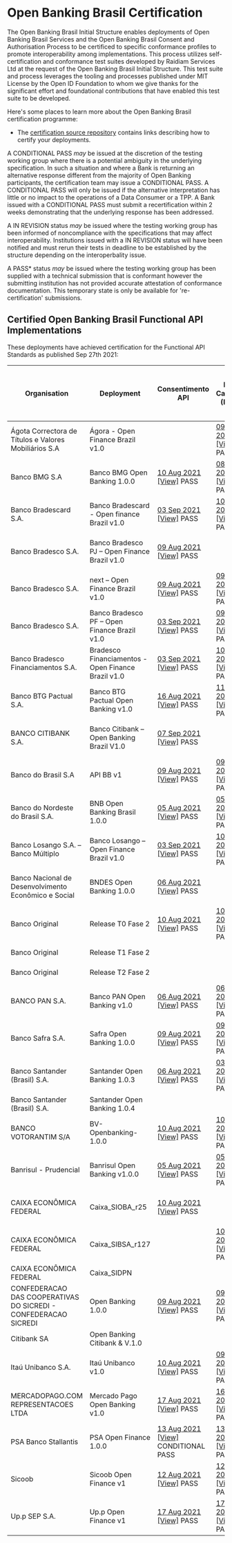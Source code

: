 # Open Banking Brasil Certification

The Open Banking Brasil Initial Structure enables deployments of Open Banking Brasil Services and the Open Banking Brasil Consent and Authorisation Process to be certificed to specific conformance profiles to promote interoperability among implementations. This process utilizes self-certification and conformance test suites developed by Raidiam Services Ltd at the request of the Open Banking Brasil Initial Structure. This test suite and process leverages the tooling and processes published under MIT License by the Open ID Foundation to whom we give thanks for the significant effort and foundational contributions that have enabled this test suite to be developed.

Here's some places to learn more about the Open Banking Brasil certification programme:

* The [certification source repository](https://gitlab.com/obb1/certification) contains links describing how to certify your deployments.

A CONDITIONAL PASS *may* be issued at the discretion of the testing working group where there is a potential ambiguity in the underlying specification. In such a situation and where a Bank is returning an alternative response different from the majority of Open Banking participants, the certification team may issue a CONDITIONAL PASS. A CONDITIONAL PASS will only be issued if the alternative interpretation has little or no impact to the operations of a Data Consumer or a TPP. A Bank issued with a CONDITIONAL PASS must submit a recertification within 2 weeks demonstrating that the underlying response has been addressed.

A IN REVISION status *may* be issued where the testing working group has been informed of noncompliance with the specifications that may affect interoperability. Institutions issued with a IN REVISION status will have been notified and must rerun their tests in deadline to be established by the structure depending on the interoperbality issue.

A PASS\* status *may* be issued where the testing working group has been supplied with a technical submission that is conformant however the submitting institution has not provided accurate attestation of conformance documentation. This temporary state is only be available for 're-certification' submissions.

## Certified Open Banking Brasil Functional API Implementations

These deployments have achieved certification for the Functional API Standards as published Sep 27th 2021:

|                                Organisation                                |                         Deployment                          |                                                                                                                                                                        Consentimento API                                                                                                                                                                         |                                                                                                                                                                            Dados Cadastrais (PF) API                                                                                                                                                                            |                                                                                                                                                                            Dados Cadastrais (PJ) API                                                                                                                                                                             |                                                                                                                                                                         Resources API                                                                                                                                                                         |                                                                                                                                                                       Contas API                                                                                                                                                                       |                                                                                                                                                                      Cartão de Crédito API                                                                                                                                                                       |                                                                                                                                                                 Operações de Crédito - Empréstimos API                                                                                                                                                                  |                                                                                                                                                                      Operações de Crédito - Financiamentos API                                                                                                                                                                       |                                                                                                                                                                               Operações de Crédito - Adiantamento a Depositantes API                                                                                                                                                                               |                                                                                                                                                                                         Operações de Crédito - Direitos Creditórios Descontados API                                                                                                                                                                                         |
|-----------------------------------------------------------------|----------------------------------------------------|--------------------------------------------------------------------------------------------------------------------------------------------------------------------------------------------------------------------------------------------------------------------------------------------------------------------------------------------------|---------------------------------------------------------------------------------------------------------------------------------------------------------------------------------------------------------------------------------------------------------------------------------------------------------------------------------------------------------|----------------------------------------------------------------------------------------------------------------------------------------------------------------------------------------------------------------------------------------------------------------------------------------------------------------------------------------------------------|---------------------------------------------------------------------------------------------------------------------------------------------------------------------------------------------------------------------------------------------------------------------------------------------------------------------------------------------------|-----------------------------------------------------------------------------------------------------------------------------------------------------------------------------------------------------------------------------------------------------------------------------------------------------------------------------------------------|----------------------------------------------------------------------------------------------------------------------------------------------------------------------------------------------------------------------------------------------------------------------------------------------------------------------------------------------|------------------------------------------------------------------------------------------------------------------------------------------------------------------------------------------------------------------------------------------------------------------------------------------------------------------------------------|----------------------------------------------------------------------------------------------------------------------------------------------------------------------------------------------------------------------------------------------------------------------------------------------------------------------------------------------|----------------------------------------------------------------------------------------------------------------------------------------------------------------------------------------------------------------------------------------------------------------------------------------------------------------------------------------------------------------|------------------------------------------------------------------------------------------------------------------------------------------------------------------------------------------------------------------------------------------------------------------------------------------------------------------------------------------------------------------------------------|
| Ágota Correctora de Títulos e Valores Mobiliários S.A           | Ágora - Open Finance Brazil v1.0                   |                                                                                                                                                                                                                                                                                                                                                  | [09 Aug 2021](https://openbanking-brasil.github.io/conformances/submissions/functional/personal/1.03/Agora_CTVM-Agora-API-PERSONAL-CUSTOMER-10-Aug-2021.zip) [[View]](  https://web.conformance.directory.openbankingbrasil.org.br/plan-detail.html?public=true&plan=lrZcwyqwO4usp)   PASS                                                              | [09 Aug 2021](https://openbanking-brasil.github.io/conformance/submissions/functional/business/1.0.3/Agora_CTVM-Agora-API-BUSINESS-CUSTOMER-10-Aug-2021.zip) [[View]](https://web.conformance.directory.openbankingbrasil.org.br/plan-detail.html?public=true&plan=JpAIDnWZQMvSF) PASS                                                                   |                                                                                                                                                                                                                                                                                                                                                   |                                                                                                                                                                                                                                                                                                                                               |                                                                                                                                                                                                                                                                                                                                              |                                                                                                                                                                                                                                                                                                                                    |                                                                                                                                                                                                                                                                                                                                              |                                                                                                                                                                                                                                                                                                                                                                |                                                                                                                                                                                                                                                                                                                                                                                    |
| Banco BMG S.A                                                   | Banco BMG Open Banking 1.0.0                       | [10 Aug 2021](https://openbanking-brasil.github.io/conformance/submissions/functional/consents/1.0.3/Banco_BMG_S.zip) [[View]](https://web.conformance.directory.openbankingbrasil.org.br/plan-detail.html?public=true&plan=NXbyr6m5BR7PP) PASS                                                                                                  | [08 Aug 2021](https://openbanking-brasil.github.io/conformance/submissions/functional/personal/1.0.3/Banco_BMG_S.A-Banco_BMG_Open_Banking-API-PERSONALREGISTRATION-02-Aug-2021.zip) [[View]](https://web.conformance.directory.openbankingbrasil.org.br/plan-detail.html?public=true&plan=O83Zzs8UfivxX) PASS                                           | [08 Aug 2021](https://openbanking-brasil.github.io/conformance/submissions/functional/business/1.0.3/Banco_BMG_S.A-Banco_BMG_Open_Banking-API-BUSINESSREGISTRATION-02-Aug-2021.zip) [[View]](https://web.conformance.directory.openbankingbrasil.org.br/plan-detail.html?public=true&plan=x78pHxaugxU9a) PASS                                            | [05 Aug 2021](https://openbanking-brasil.github.io/conformance/submissions/functional/resources/1.0.2/Banco_BMG_S.A-Banco_BMG_Open_Banking-API-RESOURCES-02-Aug-2021.zip) [[View]]( https://web.conformance.directory.openbankingbrasil.org.br/plan-detail.html?public=true&plan=tPRnt3L4Mo417) PASS                                              | [06 Sep 2021](https://openbanking-brasil.github.io/conformance/submissions/functional/accounts/1.0.3/Banco_BMG_S.A-Banco_BMG_Open_Banking-API-ACCOUNTS-06-Sep-2021.zip) [[View]](https://web.conformance.directory.openbankingbrasil.org.br/plan-detail.html?public=true&plan=EX4cmidwfEUxP) PASS                                             | [23 Sep 2021](https://openbanking-brasil.github.io/conformance/submissions/functional/credit-card/1.0.4/Banco_BMG_S.A-Banco_BMG_Open_Banking-API-CREDITCARD-23-Sep-2021.zip) [[View]](https://web.conformance.directory.openbankingbrasil.org.br/plan-detail.html?public=true&plan=6uiqpgrJdMxrg) PASS                                       | [17 Sep 2021](https://openbanking-brasil.github.io/conformance/submissions/functional/loans/1.0.4/Banco_BMG_S-17-SEP-2021.zip) [[View]](https://web.conformance.directory.openbankingbrasil.org.br/plan-detail.html?public=true&plan=ktHpLmgC87J3Y) PASS                                                                           | [20 Sep 2021](https://openbanking-brasil.github.io/conformance/submissions/functional/financings/1.0.4/Banco_BMG_S-Financings.zip) [[View]](https://web.conformance.directory.openbankingbrasil.org.br/plan-detail.html?public=true&plan=QGBZ3onNrW62D) PASS                                                                                 | [23 Sep 2021](https://openbanking-brasil.github.io/conformance/submissions/functional/unarranged-overdraft/1.0.4/Banco_BMG_S.A-Banco_BMG_Open_Banking-API-UNARRANGED-OVERDRAFT-23-Sep-2021.zip) [[View]](https://web.conformance.directory.openbankingbrasil.org.br/plan-detail.html?public=true&plan=tI8HLKbBBx07I) PASS                                      | [23 Sep 2021](https://openbanking-brasil.github.io/conformance/submissions/functional/invoice-financings/1.0.4/Banco_BMG_S.A-Banco_BMG_Open_Banking-API-INVOICE-FINANCINGS-23-Sep-2021.zip) [[View]](https://web.conformance.directory.openbankingbrasil.org.br/plan-detail.html?public=true&plan=WMOAvoXYXV9B5) PASS                                                              |
| Banco Bradescard S.A.                                           | Banco Bradescard - Open finance Brazil v1.0        | [03 Sep 2021](https://openbanking-brasil.github.io/conformance/submissions/functional/consents/1.0.3/CONSENTS.zip) [[View]](https://web.conformance.directory.openbankingbrasil.org.br/plan-detail.html?public=true&plan=Rpjhj9u8BqZRQ) PASS                                                                                                     | [10 Aug 2021](https://openbanking-brasil.github.io/conformance/submissions/functional/personal/1.0.3/PERSONAL_CUSTOMER.zip) [[View]](https://web.conformance.directory.openbankingbrasil.org.br/plan-detail.html?public=true&plan=UrWgPIRZcHMKS) PASS                                                                                                   |                                                                                                                                                                                                                                                                                                                                                          | [13 Aug 2021](https://openbanking-brasil.github.io/conformance/submissions/functional/resources/1.0.2/RESOURCES-BANCO-BRADESCARD.zip) [[View]](https://web.conformance.directory.openbankingbrasil.org.br/log-detail.html?log=ZzstYIV2LRpBoAe&public=true) PASS                                                                                   |                                                                                                                                                                                                                                                                                                                                               | [26 Sep 2021](https://openbanking-brasil.github.io/conformance/submissions/functional/credit-card/1.0.4/Banco_Bradescard-Bradescard-API-CREDIT-CARDS-26-Set-2021.zip) [[View]](https://web.conformance.directory.openbankingbrasil.org.br/plan-detail.html?public=true&plan=CBvoz8wihbUGB) CONDITIONAL PASS                                  |                                                                                                                                                                                                                                                                                                                                    |                                                                                                                                                                                                                                                                                                                                              |                                                                                                                                                                                                                                                                                                                                                                |                                                                                                                                                                                                                                                                                                                                                                                    |
| Banco Bradesco S.A.                                             | Banco Bradesco PJ – Open Finance Brazil v1.0       | [09 Aug 2021](https://openbanking-brasil.github.io/conformance/submissions/functional/consents/1.0.3/Bradesco-BradescoPJ-API-CONSENTS-8-Aug-2021.zip) [[View]]( https://web.conformance.directory.openbankingbrasil.org.br/plan-detail.html?public=true&plan=kkHNvygsKPjqS) PASS                                                                 |                                                                                                                                                                                                                                                                                                                                                         | [09 Aug 2021](https://openbanking-brasil.github.io/conformance/submissions/functional/business/1.0.3/Bradesco-BradescoPJ-API-BUSINESS-CUSTOMER-8-Aug-2021.zip) [[View]]( https://web.conformance.directory.openbankingbrasil.org.br/plan-detail.html?public=true&plan=0sj65myWy68Pp) PASS                                                                | [09 Aug 2021](https://openbanking-brasil.github.io/conformance/submissions/functional/resources/1.0.2/Bradesco-BradescoPJ-API-RESOURCES-8-Aug-2021.zip) [[View]]( https://web.conformance.directory.openbankingbrasil.org.br/plan-detail.html?public=true&plan=CGpo3wiWzlAbO) PASS                                                                | [03 Sep 2021](https://openbanking-brasil.github.io/conformance/submissions/functional/accounts/1.0.3/Bradesco-BradescoPJ-API-ACCOUNTS-3-Set-2021.zip) [[View]](https://web.conformance.directory.openbankingbrasil.org.br/plan-detail.html?public=true&plan=fKzf0Gzi1iAUr) PASS                                                               | [25 Sep 2021](https://openbanking-brasil.github.io/conformance/submissions/functional/credit-card/1.0.4/Bradesco-BradescoPJ-API-CREDIT-CARDS-25-Set-2021.zip) [[View]](https://web.conformance.directory.openbankingbrasil.org.br/plan-detail.html?public=true&plan=MVqz9bqAR82E1) CONDITIONAL PASS                                          | [23 Sep 2021](https://openbanking-brasil.github.io/conformance/submissions/functional/loans/1.0.4/Bradesco-BradescoPJ-API-LOANS-20-Set-2021.zip) [[View]](https://web.conformance.directory.openbankingbrasil.org.br/plan-detail.html?public=true&plan=6HKih730Nb77M)   PASS                                                       | [23 Sep 2021](https://openbanking-brasil.github.io/conformance/submissions/functional/financings/1.0.4/Bradesco-BradescoPJ-API-FINANCINGS-20-Set-2021.zip) [[View]](https://web.conformance.directory.openbankingbrasil.org.br/plan-detail.html?public=true&plan=v8vtvYeXl2jCT)   PASS                                                       | [24 Sep 2021](https://openbanking-brasil.github.io/conformance/submissions/functional/unarranged-overdraft/1.0.4/Bradesco-BradescoPJ-API-UNARRANGED-OVERDRAFT-24-Set-2021.zip) [[View]](https://web.conformance.directory.openbankingbrasil.org.br/plan-detail.html?public=true&plan=UYyJaKJbv6XpE) PASS                                                       | [22 Sep 2021](https://openbanking-brasil.github.io/conformance/submisisons/functional/invoice-financings/1.0.4/Bradesco-BradescoPJ-API-DISCOUNTED-CREDIT-RIGHTS-24-Set-2021.zip) [[View]](  https://web.conformance.directory.openbankingbrasil.org.br/plan-detail.html?public=true&plan=xcfORs6DXi9EP) PASS                                                                       |
| Banco Bradesco S.A.                                             | next – Open Finance Brazil v1.0                    | [09 Aug 2021](https://openbanking-brasil.github.io/conformance/submissions/functional/consents/1.0.3/Bradesco-Next-API-CONSENTS-8-Aug-2021.zip) [[View]]( https://web.conformance.directory.openbankingbrasil.org.br/plan-detail.html?public=true&plan=HPYvP26yLxaBp) PASS                                                                       | [09 Aug 2021](https://openbanking-brasil.github.io/conformance/submissions/functional/personal/1.0.3/Bradesco-Next-API-PERSONAL-CUSTOMER-8-Aug-2021.zip) [[View]]( https://web.conformance.directory.openbankingbrasil.org.br/plan-detail.html?public=true&plan=Sf3Z4vlNQGmYP) PASS                                                                     |                                                                                                                                                                                                                                                                                                                                                          | [09 Aug 2021](https://openbanking-brasil.github.io/conformance/submissions/functional/resources/1.0.2/Bradesco-Next-API-RESOURCES-8-Aug-202.zip) [[View]]( https://web.conformance.directory.openbankingbrasil.org.br/plan-detail.html?public=true&plan=h2aYvxocg3RQY) PASS                                                                       | [03 Sep 2021](https://openbanking-brasil.github.io/conformance/submissions/functional/accounts/1.0.3/Bradesco-Next-API-ACCOUNTS-3-Set-2021.zip) [[View]](https://web.conformance.directory.openbankingbrasil.org.br/plan-detail.html?public=true&plan=y2mQtSGbSjQZl) PASS                                                                     | [24 Sep 2021](https://openbanking-brasil.github.io/conformance/submissions/functional/credit-card/1.0.4/Bradesco-Next-API-CREDIT-CARDS-25-Set-2021.zip) [[View]](https://web.conformance.directory.openbankingbrasil.org.br/plan-detail.html?public=true&plan=8jP8J1NcFFMLW) CONDITIONAL PASS                                                | [17 Sep 2021](https://openbanking-brasil.github.io/conformance/submissions/functional/loans/1.0.4/Bradesco-Next-API-LOANS-20-Set-2021-2.zip) [[View]](https://web.conformance.directory.openbankingbrasil.org.br/plan-detail.html?public=true&plan=qy8bGqhd6XJHZ) PASS                                                             |                                                                                                                                                                                                                                                                                                                                              |                                                                                                                                                                                                                                                                                                                                                                |                                                                                                                                                                                                                                                                                                                                                                                    |
| Banco Bradesco S.A.                                             | Banco Bradesco PF – Open Finance Brazil v1.0       | [03 Sep 2021](https://openbanking-brasil.github.io/conformance/submissions/functional/consents/1.0.3/Bradesco-BradescoPF-API-CONSENTS-8-Set-2021.zip) [[View]](https://web.conformance.directory.openbankingbrasil.org.br/plan-detail.html?public=true&plan=Eab12Wx22fo06)   PASS                                                                | [09 Aug 2021](https://openbanking-brasil.github.io/conformance/submissions/functional/personal/1.0.3/Bradesco-BradescoPF-API-PERSONAL_CUSTOMERS_DATA-2-Ago-2021.zip) [[View]]( https://web.conformance.directory.openbankingbrasil.org.br/plan-detail.html?public=true&plan=ifPLmqfOVXCQM) PASS                                                         |                                                                                                                                                                                                                                                                                                                                                          | [09 Aug 2021](https://openbanking-brasil.github.io/conformance/submissions/functional/resources/1.0.2/Bradesco-BradescoPF-API-RESOURCES-6-Ago-2021.zip) [[View]]( https://web.conformance.directory.openbankingbrasil.org.br/plan-detail.html?public=true&plan=KmCk30R7jQNYv) PASS                                                                | [03 Sep 2021](https://openbanking-brasil.github.io/conformance/submissions/functional/accounts/1.0.3/Bradesco-BradescoPF-API-ACCOUNTS-3-Set-2021.zip) [[View]](https://web.conformance.directory.openbankingbrasil.org.br/plan-detail.html?public=true&plan=bEgUTiMiB84zK) PASS                                                               | [25 Sep 2021](https://openbanking-brasil.github.io/conformance/submissions/functional/credit-card/1.0.4/Bradesco-BradescoPF-API-CREDIT-CARDS-25-Set-2021.zip) [[View]](https://web.conformance.directory.openbankingbrasil.org.br/plan-detail.html?public=true&plan=Kk3a4An01BYEd) CONDITIONAL PASS                                          | [23 Sep 2021](https://openbanking-brasil.github.io/conformance/submissions/functional/loans/1.0.4/Bradesco-BradescoPF-API-LOANS-20-Set-2021.zip) [[View]](https://web.conformance.directory.openbankingbrasil.org.br/plan-detail.html?public=true&plan=HqcEdyt3aFyr6)   PASS                                                       | [17 Sep 2021](https://openbanking-brasil.github.io/conformance/submissions/functional/financings/1.0.4/Bradesco-BradescoPF-API-FINANCINGS-20-Set-2021-3.zip) [[View]](https://web.conformance.directory.openbankingbrasil.org.br/plan-detail.html?public=true&plan=XFcJhdAAd6bDL) PASS                                                       | [24 Sep 2021](https://openbanking-brasil.github.io/conformance/submissions/functional/unarranged-overdraft/1.0.4/Bradesco-BradescoPF-API-UNANRRANGED-OVERDRAFT-24-Set-2021.zip) [[View]](https://web.conformance.directory.openbankingbrasil.org.br/plan-detail.html?public=true&plan=72HvvTggpLXdt) PASS                                                      |                                                                                                                                                                                                                                                                                                                                                                                    |
| Banco Bradesco Financiamentos S.A.                              | Bradesco Financiamentos - Open Finance Brazil v1.0 | [03 Sep 2021](https://openbanking-brasil.github.io/conformance/submissions/consents/1.0.3/Bradesco_Financiamentos-BBF-API-CONSENTS-8-Set-2021.zip) [[View]](https://web.conformance.directory.openbankingbrasil.org.br/plan-detail.html?public=true&plan=OgIUancrEqlIG)   PASS                                                                   | [10 Aug 2021](https://openbanking-brasil.github.io/conformance/submissions/functional/personal/1.0.3/Bradesco_Financiamentos-BBF-API-PERSONAL-CUSTOMER-10-Aug-2021.zip) [[View]]( https://web.conformance.directory.openbankingbrasil.org.br/plan-detail.html?public=true&plan=bWYAENP42atKK)   PASS                                                    | [09 Aug 2021](https://openbanking-brasil.github.io/conformance/submissions/functional/business/1.0.3/BUSINESS-CUSTOMER.zip) [[View]](https://web.conformance.directory.openbankingbrasil.org.br/plan-detail.html?public=true&plan=2sJH5369BScaI) PASS                                                                                                    | [13 Aug 2021](https://openbanking-brasil.github.io/conformance/submissions/functional/resources/1.0.2/Bradesco_Financiamentos-BBF-API-RESOURCES-13-Aug-2021.zip) [[View]]( https://web.conformance.directory.openbankingbrasil.org.br/plan-detail.html?public=true&plan=miYJpMusNyPGW)   PASS                                                     |                                                                                                                                                                                                                                                                                                                                               |                                                                                                                                                                                                                                                                                                                                              |                                                                                                                                                                                                                                                                                                                                    | [17 Sep 2021](https://openbanking-brasil.github.io/conformance/submissions/functional/financings/1.0.4/Bradesco_Financiamentos-BBF-API-FINANCINGS-20-Set-2021-2.zip) [[View]](https://web.conformance.directory.openbankingbrasil.org.br/plan-detail.html?public=true&plan=FcV5OrZvAgr6V) PASS                                               |                                                                                                                                                                                                                                                                                                                                                                |                                                                                                                                                                                                                                                                                                                                                                                    |
| Banco BTG Pactual S.A.                                          | Banco BTG Pactual Open Banking v1.0                | [16 Aug 2021](https://opennanking-brasil.github.io/conformance/submissions/functional/consents/1.0.3/BANCO-BTG-PACTUAL-SA-BANCO-BTG-PACTUAL-OPEN-BANKING-CONSENTIMENTO-API-10-Aug-2021.zip) [[View]](https://web.conformance.directory.openbankingbrasil.org.br/plan-detail.html?public=true&plan=vFrYcBDb4P0Dy) PASS                            | [11 Aug 2021](https://openbanking-brasil.github.io/conformance/submissions/functional/personal/1.0.3/BANCO-BTG-PACTUAL-SA-BANCO-BTG-PACTUAL-OPEN-BANKING-DADOS-CADASTRAIS-PF-API-10-Aug-2021.zip) [[View]](https://web.conformance.directory.openbankingbrasil.org.br/log-detail.html?log=zwbfoerBG9pxeXS&public=true) PASS                             | [16 Aug 2021](https://openbanking-brasil.github.io/conformance/submissions/functional/business/1.0.3/BANCO_BTG_PACTUAL_SA_BANCO_BTG_PACTUAL_OPEN_BANKING_DADOS_CADASTRAIS_PJ_API_10_Aug_2021.zip) [[View]](https://web.conformance.directory.openbankingbrasil.org.br/plan-detail.html?public=true&plan=4TZ68fxCPdBI1) PASS                              | [10 Aug 2021](https://openbanking-brasil.github.io/conformance/submissions/functional/resources/1.0.2/BANCO-BTG-PACTUAL-SA-BANCO-BTG-PACTUAL-OPEN-BANKING-RESOURCES-API-10-Aug-2021.zip) [[View]](https://web.conformance.directory.openbankingbrasil.org.br/plan-detail.html?public=true&plan=tccKLNDFLxwIr) PASS                                | [20 Sep 2021](https://openbanking-brasil.github.io/conformance/submissions/functional/accounts/1.0.3/BANCO-BTG-PACTUAL-SA-BANCO-BTG-PACTUAL-OPEN-BANKING-ACCOUNTS-API-20-Sep-2021-3.zip) [[View]](https://web.conformance.directory.openbankingbrasil.org.br/plan-detail.html?public=true&plan=WufLN7wS96g9c)  PASS                           | [24 Sep 2021](https://openbanking-brasil.github.io/conformance/submissions/functional/credit-card/1.0.4/Banco-BTG-PACTUAL-creditcard-accounts-24-Sep-2021.zip) [[View]](https://web.conformance.directory.openbankingbrasil.org.br/plan-detail.html?public=true&plan=JW4crHSksrmC6)   PASS                                                   | [24 Sep 2021](https://openbanking-brasil.github.io/conformance/submissions/functional/loans/1.0.4/Banco-BTG-PACTUAL-loans-24-Sep-2021.zip) [[View]](https://web.conformance.directory.openbankingbrasil.org.br/plan-detail.html?public=true&plan=2hvllBQEUHl9X)   PASS                                                             | [24 Sep 2021](https://openbanking-brasil.github.io/conformance/submissions/functional/financings/1.0.4/Banco-BTG-PACTUAL-financings-24-Sep-2021.zip) [[View]](https://web.conformance.directory.openbankingbrasil.org.br/plan-detail.html?public=true&plan=PXaPrOrEOYcoX)   PASS                                                             | [24 Sep 2021](https://openbanking-brasil.github.io/conformance/submissions/functional/unarranged-overdraft/1.0.4/Banco-BTG-PACTUAL-unarranged-overdraft-24-Sep-2021.zip) [[View]](https://web.conformance.directory.openbankingbrasil.org.br/plan-detail.html?public=true&plan=VioryBuciZxFZ)   PASS                                                           | [24 Sep 2021](https://openbanking-brasil.github.io/conformance/submissions/functional/invoice-financings/1.0.4/Banco-BTG-PACTUAL-DiscountedCreditRights-24-Sep-2021.zip) [[View]](https://web.conformance.directory.openbankingbrasil.org.br/plan-detail.html?public=true&plan=LspXDeWs5R6EB)   PASS                                                                               |
| BANCO CITIBANK S.A.                                             | Banco Citibank – Open Banking Brazil V1.0          | [07 Sep 2021](https://openbanking-brasil.github.io/conformance/submissions/functional/1.0.3/Citibank-API-Consents-Test-Plan-03-09-21.zip) [[View]](https://web.conformance.directory.openbankingbrasil.org.br/plan-detail.html?public=true&plan=P2t3V8Q3UbH1s)   PASS                                                                            |                                                                                                                                                                                                                                                                                                                                                         | [03 Sep 2021](https://openbanking-brasil.github.io/conformance/submissions/functional/business/1.0.3/Citibank-API-Business-Customers-Test-Plan-03-09-21.zip) [[View]]( https://web.conformance.directory.openbankingbrasil.org.br/plan-detail.html?public=true&plan=LNs7C7drS89CD)   PASS                                                                | [03 Sep 2021](https://openbanking-brasil.github.io/conformance/submissions/functional/resources/1.0.2/Citibank-API-Resources-Test-Plan-03-09-21.zip) [[View]](https://https://web.conformance.directory.openbankingbrasil.org.br/plan-detail.html?public=true&plan=vIfVI3Hkk1Sbb)   PASS                                                          | [23 Sep 2021](https://openbanking-brasil.github.io/conformance/submissions/functional/accounts/1.0.3/Citibank_Account_api_test-private_key_jwt-by_value-plain_response-9kbHDkW7v7CCB-23-Sep-2021.zip) [[View]](https://web.conformance.directory.openbankingbrasil.org.br/plan-detail.html?public=true&plan=9kbHDkW7v7CCB)   CONDITIONAL PASS | [23 Sep 2021](https://openbanking-brasil.github.io/conformance/submissions/functional/credit-card/1.0.4/Citibank_Credit_card_api_test-private_key_jwt-by_value-plain_response-YgVWj29DlHK6T-23-Sep-2021.zip) [[View]](https://web.conformance.directory.openbankingbrasil.org.br/plan-detail.html?public=true&plan=qrWVn81zTWAEp)   PASS     | [23 Sep 2021](https://openbanking-brasil.github.io/conformance/submissions/functional/loans/1.0.4/Citibank_Loans_api_test-private_key_jwt-by_value-plain_response-p7pfNSgGoeMAx-23-Sep-2021.zip) [[View]](https://web.conformance.directory.openbankingbrasil.org.br/plan-detail.html?public=true&plan=p7pfNSgGoeMAx)   PASS       | [27 Sep 2021](https://openbanking-brasil.github.io/conformance/submissions/functional/financings/1.0.4/CitiBank-Financings_api_test-private_key_jwt-by_value-plain_response-C0o8SouE6qXm6-27-Sep-2021.zip) [[View]](https://web.conformance.directory.openbankingbrasil.org.br/plan-detail.html?public=true&plan=C0o8SouE6qXm6)   PASS       | [24 Sep 2021](https://openbanking-brasil.github.io/conformance/submissions/functional/unarranged-overdraft/1.0.4/Unarranged_overdraft_api_test-private_key_jwt-by_value-plain_response-CkJd6BguAIxJW-24-Sep-2021_2.zip) [[View]](https://web.conformance.directory.openbankingbrasil.org.br/plan-detail.html?public=true&plan=CkJd6BguAIxJW)   PASS            | [24 Sep 2021](https://openbanking-brasil.github.io/conformance/submisions/functional/invoice-financings/1.0.4/Credit_operations_discounted_credit_rights_api_test-private_key_jwt-by_value-plain_response-wFGe3lAoyjRlC-24-Sep-2021_2.zip) [[View]]( https://web.conformance.directory.openbankingbrasil.org.br/plan-detail.html?public=true&plan=wFGe3lAoyjRlC)   PASS            |
| Banco do Brasil S.A                                             | API BB v1                                          | [09 Aug 2021](https://openbanking-brasil.github.io/conformance/submissions/functional/consents/1.0.3/Consents_api_test-mtls-by_value-openbanking_brazil-plain_response-NoLmpfqv50xnd-06-Aug-2021.zip) [[View]]( https://web.conformance.directory.openbankingbrasil.org.br/plan-detail.html?public=true&plan=NoLmpfqv50xnd)   PASS               | [09 Aug 2021](https://openbanking-brasil.github.io/conformance/submissions/functional/personal/1.0.3/Personal_Customer_Data_api_test-mtls-by_value-openbanking_brazil-plain_response-TS4v0Hs141sic-06-Aug-2021.zip) [[View]]( https://web.conformance.directory.openbankingbrasil.org.br/plan-detail.html?public=true&plan=TS4v0Hs141sic)   PASS        | [09 Aug 2021](https://openbanking-brasil.github.io/conformance/submissions/functional/business/1.0.3/Business_Customer_Data_api_test-mtls-by_value-openbanking_brazil-plain_response-Enxo65bCm1Y61-06-Aug-2021.zip) [[View]]( https://web.conformance.directory.openbankingbrasil.org.br/plan-detail.html?public=true&plan=Enxo65bCm1Y61)   PASS         | [09 Aug 2021](https://openbanking-brasil.github.io/conformance/submissions/functional/resources/1.0.2/Resources_api_test-mtls-by_value-openbanking_brazil-plain_response-EDnADtuNT9m2M-06-Aug-2021.zip) [[View]]( https://web.conformance.directory.openbankingbrasil.org.br/plan-detail.html?public=true&plan=EDnADtuNT9m2M)   PASS              | [06 Sep 2021](https://openbanking-brasil.github.io/conformance/submissions/functional/accounts/1.0.3/Account_api_test-mtls-by_value-plain_response-XWlWaIGCr2QtJ-06-Sep-2021.zip) [[View]](https://web.conformance.directory.openbankingbrasil.org.br/plan-detail.html?public=true&plan=XWlWaIGCr2QtJ) PASS                                   | [27 Sep 2021](https://openbanking-brasil.github.io/conformance/submissions/functional/credit-card/1.0.4/Credit_card_api_test-mtls-by_value-plain_response-QOunT7POjRGsV-27-Sep-2021.zip) [[View]](https://web.conformance.directory.openbankingbrasil.org.br/plan-detail.html?public=true&plan=QOunT7POjRGsV) PASS                           | [27 Sep 2021](https://openbanking-brasil.github.io/conformance/submissions/functional/loans/1.0.4/Loans_api_test-mtls-by_value-plain_response-YEpY64fFTG8PH-27-Sep-2021.zip) [[View]](https://web.conformance.directory.openbankingbrasil.org.br/plan-detail.html?public=true&plan=YEpY64fFTG8PH) PASS                             | [27 Sep 2021](https://openbanking-brasil.github.io/conformance/submissions/functional/financings/1.0.4/Financings_api_test-mtls-by_value-plain_response-UqcfHslIu4ZDE-27-Sep-2021.zip) [[View]](https://web.conformance.directory.openbankingbrasil.org.br/plan-detail.html?public=true&plan=UqcfHslIu4ZDE) PASS                             | [27 Sep 2021](https://openbanking-brasil.github.io/conformance/submissions/functional/unarranged-overdraft/1.0.4/Unarranged_overdraft_api_test-mtls-by_value-plain_response-JlezZ7rWM7f8I-27-Sep-2021.zip) [[View]](https://web.conformance.directory.openbankingbrasil.org.br/plan-detail.html?public=true&plan=JlezZ7rWM7f8I) PASS                           | [27 Sep 2021](https://openbanking-brasil.github.io/conformance/submisions/functional/invoice-financings/1.0.4/Credit_operations_discounted_credit_rights_api_test-mtls-by_value-plain_response-KGMTHA0Zpmvpc-27-Sep-2021.zip) [[View]](https://web.conformance.directory.openbankingbrasil.org.br/plan-detail.html?public=true&plan=KGMTHA0Zpmvpc) PASS                            |
| Banco do Nordeste do Brasil S.A.                                | BNB Open Banking Brasil 1.0.0                      | [05 Aug 2021](https://openbanking-brasil.github.io/conformance/submissions/functional/consents/1.0.3/Consents_api_test-mtls-by_value-openbanking_brazil-plain_response-NjYRALvgjtvOB-12-Aug-2021.zip) [[View]](https://web.conformance.directory.openbankingbrasil.org.br/plan-detail.html?public=true&plan=NjYRALvgjtvOB) PASS                  | [05 Aug 2021](https://openbankinig-brasil.github.io/conformance/submissions/functional/personal/1.0.3/Personal_Customer_Data_api_test-mtls-by_value-openbanking_brazil-plain_response-faJyVkFW0hdYK-12-Aug-2021.zip) [[View]](https://web.conformance.directory.openbankingbrasil.org.br/plan-detail.html?public=true&plan=faJyVkFW0hdYK) PASS          | [05 Aug 2021](https://openbanking-brasil.github.io/conformance/submissions/functional/business/1.0.3/Business_Customer_Data_api_test-mtls-by_value-openbanking_brazil-plain_response-wdjAvj0YCDVUS-12-Aug-2021.zip) [[View]](https://web.conformance.directory.openbankingbrasil.org.br/plan-detail.html?public=true&plan=wdjAvj0YCDVUS) PASS            | [05 Aug 2021](https://openbanking-brasil.github.io/conformance/submissions/functional/resources/1.0.2/Resources_api_test-mtls-by_value-openbanking_brazil-plain_response-HZRkvg2ZUsHgE-12-Aug-2021.zip) [[View]](https://web.conformance.directory.openbankingbrasil.org.br/plan-detail.html?public=true&plan=HZRkvg2ZUsHgE) PASS                 | [06 Sep 2021](https://openbanking-brasil.github.io/conformance/submissions/functional/accounts/1.0.3/Account_api_test-mtls-by_value-plain_response-JTBBI3qWr7imX-08-Sep-2021-zip) [[View]](https://web.conformance.directory.openbankingbrasil.org.br/plan-detail.html?public=true&plan=JTBBI3qWr7imX)   PASS                                 | [27 Sep 2021](https://openbanking-brasil.github.io/conformance/submissions/functional/credit-card/1.0.4/Nordeste_Credit_card_api_test-mtls-by_value-plain_response-wo6Elppa8jz1C-27-Sep-2021.zip) [[View]](https://web.conformance.directory.openbankingbrasil.org.br/plan-detail.html?public=true&plan=wo6Elppa8jz1C) PASS                  | [20 Sep 2021](https://openbanking-brasil.github.io/conformance/submissions/functional/loans/1.0.4/Loans_api_test-mtls-by_value-plain_response-22-Sep-2021.zip) [[View]](https://web.conformance.directory.openbankingbrasil.org.br/plan-detail.html?public=true&plan=iCBftrl7B19L9) PASS                                           |                                                                                                                                                                                                                                                                                                                                              |                                                                                                                                                                                                                                                                                                                                                                |                                                                                                                                                                                                                                                                                                                                                                                    |
| Banco Losango S.A. – Banco Múltiplo                             | Banco Losango – Open Finance Brazil v1.0           | [03 Sep 2021](https://openbanking-brasil.github.io/conformance/submissions/functional/consents/1.0.3/Banco_Losango-Losango-API-CONSENTS-8-Set-2021.zip) [[View]](https://web.conformance.directory.openbankingbrasil.org.br/plan-detail.html?public=true&plan=BoMqnx9eTpKHH)   PASS                                                              | [10 Aug 2021](https://openbanking-brasil.github.io/conformance/submissions/functional/personal/1.0.3/Banco_Losango-Losango-API-PERSONAL-CUSTOMER-10-Aug-2021.zip) [[View]](https://web.conformance.directory.openbankingbrasil.org.br/plan-detail.html?public=true&plan=cK3TAyiSNChQm)   PASS                                                           |                                                                                                                                                                                                                                                                                                                                                          | [13 Aug 2021](https://openbanking-brasil.github.io/conformance/submissions/functional/resources/1.0.2/Losango-Resources_api_test-mtls-by_value-openbanking_brazil-plain_response-1q7rwD43vABhx-13-Aug-20212.zip) [[View]](https://web.conformance.directory.openbankingbrasil.org.br/plan-detail.html?public=true&plan=1q7rwD43vABhx) PASS        |                                                                                                                                                                                                                                                                                                                                               | [26 Sep 2021](https://openbanking-brasil.github.io/conformance/submissions/functional/credit-card/1.0.4/Banco_Losango-Losango-API-CREDIT-CARDS-26-Set-2021.zip) [[View]](https://web.conformance.directory.openbankingbrasil.org.br/plan-detail.html?public=true&plan=KIzUOsSM2rCUX) CONDITIONAL PASS                                        | [20 Sep 2021](https://openbanking-brasil.github.io/conformance/submissions/functional/loans/1.0.4/Banco_Losango-Losango-API-LOANS-20-Set-2021.zip) [[View]](https://web.conformance.directory.openbankingbrasil.org.br/plan-detail.html?public=true&plan=sKuzBK7OK4oyP)   PASS                                                     | [20 Sep 2021](https://openbanking-brasil.github.io/conformance/submissions/functional/financings/1.0.4/Banco_Losango-Losango-API-FINANCINGS-20-Set-2021.zip) [[View]](https://web.conformance.directory.openbankingbrasil.org.br/plan-detail.html?public=true&plan=HVTuf1rSXgjO1)   PASS                                                     |                                                                                                                                                                                                                                                                                                                                                                |                                                                                                                                                                                                                                                                                                                                                                                    |
| Banco Nacional de Desenvolvimento Econômico e Social            | BNDES Open Banking 1.0.0                           | [06 Aug 2021](https://openbanking-brasil.github.io/conformance/submissions/functional/consents/1.0.3/BNDES-BNDES_Open_Banking-API-CONSENTS-06-Aug-2021.zip) [[View]]( https://web.conformance.directory.openbankingbrasil.org.br/plan-detail.html?public=true&plan=ZqILlLyhEZ1Ms)   PASS                                                         |                                                                                                                                                                                                                                                                                                                                                         | [10 Aug 2021](https://openbanking-brasil.github.io/conformance/submissions/functional/business/1.0.3/BNDES-BNDES_Open_Banking-API-BUSINESS-10-Aug-2021.zip) [[View]]( https://web.conformance.directory.openbankingbrasil.org.br/plan-detail.html?public=true&plan=2CQ4xvBwRu0HZ)   PASS                                                                 | [06 Aug 2021](https://openbanking-brasil.github.io/conformance/submissions/functional/resources/1.0.2/BNDES-BNDES_Open_Banking-API-RESOURCES-06-Aug-2021.zip) [[View]]( https://web.conformance.directory.openbankingbrasil.org.br/plan-detail.html?public=true&plan=9q3DgUNH12FEB)   PASS                                                        |                                                                                                                                                                                                                                                                                                                                               |                                                                                                                                                                                                                                                                                                                                              |                                                                                                                                                                                                                                                                                                                                    | [28 Sep 2021](https://openbanking-brasil.github.io/conformance/submissions/functional/financings/1.0.4/BNDES-BNDES_Open_Banking-API-FINANCINGS-private_key_jwt-28-Sep-2021.zip) [[View]](https://web.conformance.directory.openbankingbrasil.org.br/plan-detail.html?public=true&plan=zhfY659XiEkzT)   PASS                                  |                                                                                                                                                                                                                                                                                                                                                                |                                                                                                                                                                                                                                                                                                                                                                                    |
| Banco Original                                                  | Release T0 Fase 2                                  | [10 Aug 2021](https://openbanking-brasil.github.io/conformance/submissions/functional/consents/1.0.3/API_Consents.zip) [[View]]( https://web.conformance.directory.openbankingbrasil.org.br/plan-detail.html?public=true&plan=bC8uMhwpSMJ1w)   PASS                                                                                              | [10 Aug 2021](https://openbanking-brasil.github.io/conformance/submissions/functional/personal/1.0.3/API_Personal_Customers.zip) [[View]]( https://web.conformance.directory.openbankingbrasil.org.br/plan-detail.html?public=true&plan=ZverQWIG8qEGc)   PASS                                                                                           | [10 Aug 2021](https://openbanking-brasil.github.io/conformance/submissions/functional/business/1.0.3/API_Business_Customers.zip) [[View]]( https://web.conformance.directory.openbankingbrasil.org.br/plan-detail.html?public=true&plan=ZTjs2VJ1UE6tf)   PASS                                                                                            | [10 Aug 2021](https://openbanking-brasil.github.io/conformance/submissions/functional/resources/1.0.2/API_Resources.zip) [[View]]( https://web.conformance.directory.openbankingbrasil.org.br/plan-detail.html?public=true&plan=XrtirERrfVPU6)   PASS                                                                                             |                                                                                                                                                                                                                                                                                                                                               |                                                                                                                                                                                                                                                                                                                                              |                                                                                                                                                                                                                                                                                                                                    |                                                                                                                                                                                                                                                                                                                                              |                                                                                                                                                                                                                                                                                                                                                                |                                                                                                                                                                                                                                                                                                                                                                                    |
| Banco Original                                                  | Release T1 Fase 2                                  |                                                                                                                                                                                                                                                                                                                                                  |                                                                                                                                                                                                                                                                                                                                                         |                                                                                                                                                                                                                                                                                                                                                          |                                                                                                                                                                                                                                                                                                                                                   | [15 Sep 2021](https://openbanking-brasil.github.io/conformance/submissions/functional/accounts/1.0.3/Account_api_test-mtls-by_value-plain_response-q4iFISgVGtQwa-15-Sep-2021.zip) [[View]](https://web.conformance.directory.openbankingbrasil.org.br/plan-detail.html?public=true&plan=q4iFISgVGtQwa) PASS                                   |                                                                                                                                                                                                                                                                                                                                              |                                                                                                                                                                                                                                                                                                                                    |                                                                                                                                                                                                                                                                                                                                              |                                                                                                                                                                                                                                                                                                                                                                |                                                                                                                                                                                                                                                                                                                                                                                    |
| Banco Original                                                  | Release T2 Fase 2                                  |                                                                                                                                                                                                                                                                                                                                                  |                                                                                                                                                                                                                                                                                                                                                         |                                                                                                                                                                                                                                                                                                                                                          |                                                                                                                                                                                                                                                                                                                                                   |                                                                                                                                                                                                                                                                                                                                               | [28 Sep 2021](https://openbanking-brasil.github.io/conformance/submissions/functional/credit-card/1.0.4/Banco_original_Credit_card_api_test-mtls-by_value-plain_response-CGlnJ7ofYOFxt-28-Sep-2021.zip) [[View]](https://web.conformance.directory.openbankingbrasil.org.br/plan-detail.html?public=true&plan=CGlnJ7ofYOFxt)   PASS          |                                                                                                                                                                                                                                                                                                                                    |                                                                                                                                                                                                                                                                                                                                              |                                                                                                                                                                                                                                                                                                                                                                |                                                                                                                                                                                                                                                                                                                                                                                    |
| BANCO PAN S.A.                                                  | Banco PAN Open Banking v1.0                        | [06 Aug 2021](https://openbanking-brasil.github.io/conformance/submissions/functional/consents/1.0.3/BancoPANSA-Banco_PAN_Open_Banking-API-CONSENTS-04-Aug-2021.zip) [[View]]( https://web.conformance.directory.openbankingbrasil.org.br/plan-detail.html?public=true&plan=Xany4Im0c5NO5) PASS                                                  | [06 Aug 2021](https://openbanking-brasil.github.io/conformance/submissions/functional/personal/1.0.3/BancoPANSA-Banco_PAN_Open_Banking-API-PERSONAL-CUSTOMER-DATA-04-Aug-2021.zip) [[View]]( https://web.conformance.directory.openbankingbrasil.org.br/plan-detail.html?public=true&plan=U3K3UHtVrM9C0) PASS                                           |                                                                                                                                                                                                                                                                                                                                                          | [06 Aug 2021](https://openbanking-brasil.github.io/conformance/submissions/functional/resources/1.0.2/BancoPANSA-Banco_PAN_Open_Banking-API-RESOURCES-04-Aug-2021.zip) [[View]]( https://web.conformance.directory.openbankingbrasil.org.br/plan-detail.html?public=true&plan=ib6EWWdY6IOFG) PASS                                                 | [20 Sep 2021](https://openbanking-brasil.github.io/conformance/submissions/functional/accounts/1.0.3/Account_api_test-private_key_jwt-pushed-plain_response-1zAfKUb1HuR08-20-Sep-2021.zip) [[View]](https://web.conformance.directory.openbankingbrasil.org.br/plan-detail.html?public=true&plan=1zAfKUb1HuR08) PASS                          | [27 Sep 2021](https://openbanking-brasil.github.io/conformance/submissions/functional/credit-card/1.0.4/Banco_PanCredit_card_api_test-private_key_jwt-pushed-plain_response-KWMz76dZGfnQg-27-Sep-2021.zip) [[View]](https://web.conformance.directory.openbankingbrasil.org.br/plan-detail.html?public=true&plan=26NRLKfoXw2NS)   PASS       | [25 Sep 2021](https://openbanking-brasil.github.io/conformance/submissions/functional/loans/1.0.4/Loans-api-test-private_key_jwt-pushed-plain_response-vkGIWkX6t6xNv-25-Sep-2021.zip) [[View]](https://web.conformance.directory.openbankingbrasil.org.br/plan-detail.html?public=true&plan=vkGIWkX6t6xNv) PASS                    | [25 Sep 2021](https://openbanking-brasil.github.io/conformance/submissions/functional/financings/1.0.4/Financings-api-test-private_key_jwt-pushed-plain_response-fj0n6Y2DXHIKd-25-Sep-2021.zip) [[View]](https://web.conformance.directory.openbankingbrasil.org.br/plan-detail.html?public=true&plan=fj0n6Y2DXHIKd) PASS                    |                                                                                                                                                                                                                                                                                                                                                                |                                                                                                                                                                                                                                                                                                                                                                                    |
| Banco Safra S.A.                                                | Safra Open Banking 1.0.0                           | [09 Aug 2021](https://openbanking-brasil.github.io/conformance/submissions/functional/consents/1.0.3/Banco_Safra_SA-Safra_Open_Banking-API-CONSENTS-private_key_jwt-08-Aug-2021.zip) [[View]]( https://web.conformance.directory.openbankingbrasil.org.br/plan-detail.html?public=true&plan=XOTKyJgQamFya) PASS                                  | [09 Aug 2021](https://openbanking-brasil.github.io/conformance/submissions/functional/personal/1.0.3/Banco_Safra_SA-Safra_Open_Banking-API-CUSTOMERS-PERSONAL-private_key_jwt-08-Aug-2021.zip) [[View]]( https://web.conformance.directory.openbankingbrasil.org.br/plan-detail.html?public=true&plan=DGFmCpzYGWe0H) PASS                               | [09 Aug 2021](https://openbanking-brasil.github.io/conformance/submissions/functional/business/1.0.3/Banco_Safra_SA-Safra_Open_Banking-API-CUSTOMERS-BUSINESS-private_key_jwt-08-Aug-2021.zip) [[View]]( https://web.conformance.directory.openbankingbrasil.org.br/plan-detail.html?public=true&plan=0iVkW7cdXOmWL) PASS                                | [09 Aug 2021](https://openbanking-brasil.github.io/conformance/submissions/functional/resources/1.0.2/Banco_Safra_SA-Safra_Open_Banking-API-RESOURCES-private_key_jwt-08-Aug-2021.zip) [[View]]( https://web.conformance.directory.openbankingbrasil.org.br/plan-detail.html?public=true&plan=NmTGv4NPg3LdV) PASS                                 | [24 Sep 2021](https://openbanking-brasil.github.io/conformance/submissions/functional/accounts/1.0.3/Banco_Safra_SA-Safra_Open_Banking-API-ACCOUNTS-private_key_jwt-24-Sep-2021.zip) [[View]](https://web.conformance.directory.openbankingbrasil.org.br/plan-detail.html?public=true&plan=ekqFBi7w8dRea) PASS                                | [24 Sep 2021](https://openbanking-brasil.github.io/conformance/submissions/functional/credit-card/1.0.4/Banco_Safra_SA-Safra_Open_Banking-API-CREDIT-CARDS-ACCOUNTS-private_key_jwt-24-Sep-2021.zip) [[View]](https://web.conformance.directory.openbankingbrasil.org.br/plan-detail.html?public=true&plan=0qkrCvpepRLR0) PASS               | [24 Sep 2021](https://openbanking-brasil.github.io/conformance/submissions/functional/loans/1.0.4/Banco_Safra_SA-Safra_Open_Banking-API-LOANS-private_key_jwt-24-Sep-2021 2.zip) [[View]](https://web.conformance.directory.openbankingbrasil.org.br/plan-detail.html?public=true&plan=0WUoZUca4sQh1)  PASS                        | [24 Sep 2021](https://openbanking-brasil.github.io/conformance/submissions/functional/financings/1.0.4/Banco_Safra_SA-Safra_Open_Banking-API-FINANCINGS-private_key_jwt-24-Sep-2021 2.zip) [[View]](https://web.conformance.directory.openbankingbrasil.org.br/plan-detail.html?public=true&plan=RXxktxvnwJDHb)   PASS                       |                                                                                                                                                                                                                                                                                                                                                                | [24 Sep 2021](https://openbanking-brasil.github.io/conformance/submisisons/functional/invoice-financings/1.0.4/Banco_Safra_SA-Safra_Open_Banking-API-INVOICE-FINANCINGS-private_key_jwt-24-Sep-2021.zip) [[View]]( https://web.conformance.directory.openbankingbrasil.org.br/plan-detail.html?public=true&plan=C0LMpq3Qr3Tr1) PASS                                                |
| Banco Santander (Brasil) S.A.                                   | Santander Open Banking 1.0.3                       | [06 Aug 2021](https://openbanking-brasil.github.io/conformance/submissions/functional/consents/1.0.3/BCO_SANTANDER_do_Brasil_S.A-API-CONSENTS-03-August-2021.zip) [[View]]( https://web.conformance.directory.openbankingbrasil.org.br/plan-detail.html?public=true&plan=p32566xjMtbPe) PASS                                                     | [03 Aug 2021](https://openbanking-brasil.github.io/conformance/submissions/functional/personal/1.0.3/BCO_SANTANDER_do_Brasil_S.A_API_PERSONAL_CUSTOMER_03_August_2021.zip) [[View]](https://web.conformance.directory.openbankingbrasil.org.br/plan-detail.html?public=true&plan=SJA4yyJ57ZmEO) PASS                                                    | [06 Aug 2021](https://openbanking-brasil.github.io/conformance/submissions/functional/business/1.0.3/BCO_SANTANDER_do_Brasil_S.A-API-BUSINESS-CUSTOMER-03-August-2021.zip) [[View]]( https://web.conformance.directory.openbankingbrasil.org.br/plan-detail.html?public=true&plan=LzcMDjaNijtGO) PASS                                                    | [06 Aug 2021](https://openbanking-brasil.github.io/conformance/submissions/functional/resources/1.0.2/BCO_SANTANDER_do_Brasil_S.A-API-RESOURCE-03-August-2021.zip) [[View]]( https://web.conformance.directory.openbankingbrasil.org.br/plan-detail.html?public=true&plan=CujqWqnLatvcC) PASS                                                     | [01 Sep 2021](https://openbanking-brasil.github.io/conformance/submissions/functional/accounts/1.0.3/BCO_SANTANDER_do_Brasil_S-3.zip) [[View]](https://web.conformance.directory.openbankingbrasil.org.br/plan-detail.html?public=true&plan=hECJ2wNgiANR3) PASS                                                                               |                                                                                                                                                                                                                                                                                                                                              | [15 Sep 2021](https://openabnking-brasil.github.io/conformance/submissions/functional/loans/1.0.4/BCO_SANTANDER_do_Brasil_S.A-Loans_api_test-mtls-pushed-plain_response-50ThvU8SEvB7q-15-Sep-2021.zip) [[View]](https://web.conformance.directory.openbankingbrasil.org.br/plan-detail.html?public=true&plan=50ThvU8SEvB7q)   PASS | [17 Sep 2021](https://openbanking-brasil.github.io/conformance/submissions/functional/financings/1.0.4/BCO_SANTANDER_do_Brasil_S.A-Financings_api_test-mtls-pushed-plain_response-96NBYrBdgGAA2-17-Sep-2021.zip) [[View]](https://web.conformance.directory.openbankingbrasil.org.br/plan-detail.html?public=true&plan=96NBYrBdgGAA2)   PASS |                                                                                                                                                                                                                                                                                                                                                                |                                                                                                                                                                                                                                                                                                                                                                                    |
| Banco Santander (Brasil) S.A.                                   | Santander Open Banking 1.0.4                       |                                                                                                                                                                                                                                                                                                                                                  |                                                                                                                                                                                                                                                                                                                                                         |                                                                                                                                                                                                                                                                                                                                                          |                                                                                                                                                                                                                                                                                                                                                   |                                                                                                                                                                                                                                                                                                                                               | [22 Sep 2021](https://openbanking-brasil.github.io/conformance/submissions/functional/credit-card/1.0.4/BCO_SANTANDER_do_Brasil_S.A-Credit_card_api_test-mtls-pushed-plain_response-uDEC11UZK3qip-22-Sep-2021.zip) [[View]](https://web.conformance.directory.openbankingbrasil.org.br/plan-detail.html?public=true&plan=uDEC11UZK3qip) PASS |                                                                                                                                                                                                                                                                                                                                    |                                                                                                                                                                                                                                                                                                                                              | [22 Sep 2021](https://openbanking-brasil.github.io/conformance/submissions/functional/unarranged-overdraft/1.0.4/BCO_SANTANDER_do_Brasil_S.A-Unarranged_overdraft_api_test-mtls-pushed-plain_response-vhSxs85dfE1JY-22-Sep-2021.zip) [[View]](https://web.conformance.directory.openbankingbrasil.org.br/plan-detail.html?public=true&plan=vhSxs85dfE1JY) PASS | [22 Sep 2021](https://openbanking-brasil.github.io/conformance/submissions/functional/invoice-financings/1.0.4/BCO_SANTANDER_do_Brasil_S.A-Credit_operations_discounted_credit_rights_api_test-mtls-pushed-plain_response-1r6Pq6hGo7Vh1-22-Sep-2021.zip) [[View]](https://web.conformance.directory.openbankingbrasil.org.br/plan-detail.html?public=true&plan=1r6Pq6hGo7Vh1) PASS |
| BANCO VOTORANTIM S/A                                            | BV-Openbanking-1.0.0                               | [10 Aug 2021](https://openbanking-brasil.github.io/conformance/submissions/functional/consents/1.0.3/BANCO-VOTORANTIM_BV-Openbanking-API-CONSENT-06-Aug-2021-3.zip) [[View]](https://web.conformance.directory.openbankingbrasil.org.br/plan-detail.html?public=true&plan=3PC2yigtgmFr9) PASS                                                    | [10 Aug 2021](https://openbanking-brasil.github.io/conformance/submissions/functional/personal/1.0.3/BANCO-VOTORANTIM_BV-Openbanking-API-PERSONAL_CUSTOMER-06-Aug-2021.zip) [[View]](https://web.conformance.directory.openbankingbrasil.org.br/plan-detail.html?public=true&plan=RcernFjmX4OLA) PASS                                                   | [06 Aug 2021](https://openbanking-brasil.github.io/conformance/submissions/functional/business/1.0.3/BANCO-VOTORANTIM_BV-Openbanking-API-BUSINESS-CUSTOMER-06-Aug-2021.zip) [[View]](https://web.conformance.directory.openbankingbrasil.org.br/plan-detail.html?public=true&plan=sQqLOLXEVnZbi) PASS                                                    | [10 Aug 2021](https://openbanking-brasil.github.io/conformance/submissions/functional/resources/1.0.2/BANCO-VOTORANTIM_BV-Openbanking-API-RESOURCES-06-Aug-2021-2.zip) [[View]](https://web.conformance.directory.openbankingbrasil.org.br/plan-detail.html?public=true&plan=YzNRUY4x09cCI) PASS                                                  | [13 Sep 2021](https://openbanking-brasil.github.io/conformance/submissions/functional/accounts/1.0.3/BANCO-VOTORANTIM-SA_BV-Openbanking_API-ACCOUNTS-Sep-2021.zip) [[View]](https://web.conformance.directory.openbankingbrasil.org.br/plan-detail.html?public=true&plan=wbsRg5rIvhWf7) PASS                                                  | [24 Sep 2021](https://openbanking-brasil.github.io/conformance/submissions/functional/credit-card/1.0.4/BANCO-VOTORANTIM-SA_BV-Openbanking_API-CREDIT-CARD-23-Sep-2021.zip) [[View]]( https://web.conformance.directory.openbankingbrasil.org.br/plan-detail.html?public=true&plan=SjvMSwFaXGOxR)   PASS                                     | [24 Sep 2021](https://openbanking-brasil.github.io/conformance/submissions/functional/loans/1.0.4/BANCO-VOTORANTIM-SA_BV-Openbanking_API-LOANS-23-Sep-2021.zip) [[View]](https://web.conformance.directory.openbankingbrasil.org.br/plan-detail.html?public=true&plan=Hei5BQvrLbeUY)   PASS                                        | [23 Sep 2021](https://openbanking-brasil.github.io/conformance/submissions/functional/financings/1.0.4/BANCO-VOTORANTIM-SA_BV-Openbanking_API-FINANCINGS-23-Sep-2021.zip) [[View]]( https://web.conformance.directory.openbankingbrasil.org.br/plan-detail.html?public=true&plan=q2C3n0hwt9aW3)   PASS                                       |                                                                                                                                                                                                                                                                                                                                                                |                                                                                                                                                                                                                                                                                                                                                                                    |
| Banrisul - Prudencial                                           | Banrisul Open Banking v1.0.0                       | [05 Aug 2021](https://openbanking-brasil.github.io/conformance/submissions/functional/consents/1.0.0/Banrisul-Banrisul_Open_Banking_Brasil-API-CONSENTS-private_key_jwt-06-Ago-2021.zip) [[View]](https://web.conformance.directory.openbankingbrasil.org.br/plan-detail.html?public=true&plan=eUO8EXdy7RvlD) PASS                               | [05 Aug 2021](https://openbanking-brasil.github.io/conformance/submissions/functional/personal/1.0.0/Banrisul-Banrisul_Open_Banking_Brasil-API-PERSONAL-CUSTOMER-DATA-private_key_jwt-06-Ago-2021.zip) [[View]]( https://web.conformance.directory.openbankingbrasil.org.br/plan-detail.html?public=true&plan=TG4dl5Q0hunJB) PASS                       | [05 Aug 2021](https://openbanking-brasil.github.io/conformance/submissions/functional/business/1.0.0/Banrisul-Banrisul_Open_Banking_Brasil-API-BUSINESS-CONSUMER-DATA-private_key_jwt-06-Ago-2021.zip) [[View]]( https://web.conformance.directory.openbankingbrasil.org.br/plan-detail.html?public=true&plan=lXovqOcVmVgCM) PASS                        | [05 Aug 2021](https://openbanking-brasil.github.io/conformance/submissions/functional/resources/1.0.0/Banrisul-Banrisul_Open_Banking_Brasil-API-RESOURCES-private_key_jwt-06-Ago-2021.zip) [[View]]( https://web.conformance.directory.openbankingbrasil.org.br/plan-detail.html?public=true&plan=YubYz783OrBsr) PASS                             | [Aug 31 2021](https://openbanking-brasil.github.io/conformance/submissions/functional/accounts/1.0.3/Banrisul-Banrisul_Open_Banking_Brasil-API-ACCOUNTS-private_key_jwt-31-Ago-2021.zip) [[View]](https://web.conformance.directory.openbankingbrasil.org.br/plan-detail.html?public=true&plan=DuCMCKZVkZ7kH) PASS                            | [25 Sep 2021](https://openbanking-brasil.github.io/conformance/submissions/functional/credit-card/1.0.4/Banrisul-Banrisul_Open_Banking_Brasil-API-CREDIT-CARD-private_key_jwt-25-Set-2021.zip) [[View]](https://web.conformance.directory.openbankingbrasil.org.br/plan-detail.html?public=true&plan=722YqRQFjVWBR) PASS                     | [16 Sep 2021](https://openbanking-brasil.github.io/conformance/submissions/functional/loans/1.0.4/Banrisul-Banrisul_Open_Banking_Brasil-API-LOANS-private_key_jwt-16-Set-2021.zip) [[View]](https://web.conformance.directory.openbankingbrasil.org.br/plan-detail.html?public=true&plan=LVuXt8tP9JSkT)   PASS                     | [17 Sep 2021](https://openbanking-brasil.github.io/conformance/submissions/functional/financings/1.0.4/Banrisul-Banrisul_Open_Banking_Brasil-API-FINANCINGS-private_key_jwt-17-Set-2021.zip) [[View]](https://web.conformance.directory.openbankingbrasil.org.br/plan-detail.html?public=true&plan=erIZgoVwDOpOX)   PASS                     | [24 Sep 2021](https://openbanking-brasil.github.io/conformance/submissions/functional/unarranged-overdraft/1.0.4/Banrisul-Banrisul_Open_Banking_Brasil-API-UNARRANGED-ACCOUNTS-OVERDRAFT-private_key_jwt-24-Set-2021.zip) [[View]](https://web.conformance.directory.openbankingbrasil.org.br/plan-detail.html?public=true&plan=lcYQjDkzQRpUC) PASS            | [24 Sep 2021](https://openbanking-brasil.github.io/conformance/submissions/functional/invoice-financings/1.0.4/Banrisul-Banrisul_Open_Banking_Brasil-API-INVOICE-FINANCINGS-private_key_jwt-24-Set-2021.zip) [[View]](https://web.conformance.directory.openbankingbrasil.org.br/plan-detail.html?public=true&plan=XrWNvT6k1zG5K) PASS                                             |
| CAIXA ECONÔMICA FEDERAL                                         | Caixa_SIOBA_r25                                    | [10 Aug 2021](https://openbanking-brasil.github.io/conformance/submissions/functional/consents/1.0.3/CAIXA-SIOBA-API-CONSENT-private_key_jwt-05-Aug-2021.zip) [[View]](https://web.conformance.directory.openbankingbrasil.org.br/plan-detail.html?public=true&plan=XbtEUNfaLLPzF) PASS                                                          |                                                                                                                                                                                                                                                                                                                                                         |                                                                                                                                                                                                                                                                                                                                                          | [10 Aug 2021](https://openbanking-brasil.github.io/conformance/submissions/functional/resources/1.0.2/CAIXA-SIOBA-API-RESOURCE-private_key_jwt-05-Aug-2021.zip) [[View]](https://web.conformance.directory.openbankingbrasil.org.br/plan-detail.html?public=true&plan=FIUMTsyZVwh8h) PASS                                                         |                                                                                                                                                                                                                                                                                                                                               |                                                                                                                                                                                                                                                                                                                                              |                                                                                                                                                                                                                                                                                                                                    |                                                                                                                                                                                                                                                                                                                                              |                                                                                                                                                                                                                                                                                                                                                                |                                                                                                                                                                                                                                                                                                                                                                                    |
| CAIXA ECONÔMICA FEDERAL                                         | Caixa_SIBSA_r127                                   |                                                                                                                                                                                                                                                                                                                                                  | [10 Aug 2021](https://openbanking-brasil.github.io/conformance/submissions/functional/personal/1.0.3/CAIXA-SIBSA-API-PERSONAL-CUSTOMER-DATA-private_key_jwt-05-Aug-2021.zip) [[View]](https://web.conformance.directory.openbankingbrasil.org.br/plan-detail.html?public=true&plan=ZNch4yuJfdzKL) PASS                                                  | [05 Aug 2021](https://openbanking-brasil.github.io/conformance/submissions/functional/business/1.0.3/CAIXA-SIBSA-API-BUSINESS-CUSTOMER-DATA-private_key_jwt-05-Aug-2021.zip) [[View]](https://web.conformance.directory.openbankingbrasil.org.br/plan-detail.html?public=true&plan=wz9JKM4sNjb4q) PASS                                                   |                                                                                                                                                                                                                                                                                                                                                   |                                                                                                                                                                                                                                                                                                                                               |                                                                                                                                                                                                                                                                                                                                              |                                                                                                                                                                                                                                                                                                                                    |                                                                                                                                                                                                                                                                                                                                              |                                                                                                                                                                                                                                                                                                                                                                |                                                                                                                                                                                                                                                                                                                                                                                    |
| CAIXA ECONÔMICA FEDERAL                                         | Caixa_SIDPN                                        |                                                                                                                                                                                                                                                                                                                                                  |                                                                                                                                                                                                                                                                                                                                                         |                                                                                                                                                                                                                                                                                                                                                          |                                                                                                                                                                                                                                                                                                                                                   | [Aug 31 2021](https://openbanking-brasil.github.io/conformance/submissions/functional/accounts/1.0.3/Account_api_test-private_key_jwt-01-Set-2021.zip) [[View]](https://web.conformance.directory.openbankingbrasil.org.br/plan-detail.html?public=true&plan=8JVUNd3LNXvcd) PASS                                                              |                                                                                                                                                                                                                                                                                                                                              | [20 Sep 2021](https://openbanking-brasil.github.io/conformance/submissions/functional/loans/1.0.4/CAIXA-SIDPN-API-Loans-private_key_jwt-20-Sept-2021.zip) [[View]]( https://web.conformance.directory.openbankingbrasil.org.br/plan-detail.html?public=true&plan=vsnzcXy4m7r0j) PASS                                               | [20 Sep 2021](https://openbanking-brasil.github.io/conformance/submissions/functional/financings/1.0.4/CAIXA-SIDPN-API-Financings-private_key_jwt-20-Sept-2021.zip) [[View]](https://web.conformance.directory.openbankingbrasil.org.br/plan-detail.html?public=true&plan=B8a44c9Vouds6) PASS                                                | [22 Sep 2021](https://openbanking-brasil.github.io/conformance/submissions/functional/unarranged-overdraft/1.0.4/CAIXA-SIDPN-API-Unarranged_Overdraft_-private_key_jwt-23-Sept-2021.zip) [[View]](https://web.conformance.directory.openbankingbrasil.org.br/plan-detail.html?public=true&plan=TTu8VvHoWrYkb) PASS                                             | [22 Sep 2021](https://openbanking-brasil.github.io/conformance/submissions/functional/invoice-financings/1.0.4/CAIXA-SIDPN-API-Discounted-Credit-Rights-private_key_jwt-23-Sept-2021.zip) [[View]](https://web.conformance.directory.openbankingbrasil.org.br/plan-detail.html?public=true&plan=U8SlPQQNWefh4) PASS                                                                |
| CONFEDERACAO DAS COOPERATIVAS DO SICREDI - CONFEDERACAO SICREDI | Open Banking 1.0.0                                 | [09 Aug 2021](https://openbanking-brasil.github.io/conformance/submissions/functional/consents/1.0.3/Confederacao_das_Cooperativas_do_Sicredi-Confederacao_Sicredi-Open_Banking_1.0.3_Consents_API-03-Ago-2021.zip) [[View]]( https://web.conformance.directory.openbankingbrasil.org.br/plan-detail.html?public=true&plan=qdPC8YzV6x6n6)   PASS | [09 Aug 2021](https://openbanking-brasil.github.io/conformance/submissions/functional/personal/1.0.3/Confederacao_das_Cooperativas_do_Sicredi-Confederacao_Sicredi-Open_Banking_1.0.3-Customer_Personal_API-03-Ago-2021.zip) [[View]]( https://web.conformance.directory.openbankingbrasil.org.br/plan-detail.html?public=true&plan=ZwU4jBdRW0nhQ) PASS | [09 Aug 2021](https://openbanking-brasil.github.io/conformance/submissions/functional/business/1.0.3/Confederacao_das_Cooperativas_do_Sicredi-Confederacao_Sicredi-Open_Banking_Customer_Business-1.0.3API-03-Ago-2021.zip) [[View]]( https://web.conformance.directory.openbankingbrasil.org.br/plan-detail.html?public=true&plan=QONQnjfmKabGR)   PASS | [06 Aug 2021](https://openbanking-brasil.github.io/conformance/submissions/functional/resources/1.0.2/Confederacao_das_Cooperativas_do_Sicredi-Confederacao_Sicredi-Open_Banking_1.0.2_Resources_API-06-Ago-2021.zip) [[View]](https://web.conformance.directory.openbankingbrasil.org.br/plan-detail.html?public=true&plan=KiESTelNzFxZh)   PASS | [10 Sep 2021](https://openbanking-brasil.github.io/conformance/submissions/functional/accounts/1.0.3/Confederacao_Sicredi-Open_Banking_1.0.3-Accounts-API-09-Set-2021v2.zip) [[View]](https://web.conformance.directory.openbankingbrasil.org.br/plan-detail.html?public=true&plan=bqmqPET33Xpz5)   CONDITIONAL PASS                          | [21 Sep 2021](https://openbanking-brasil.github.io/conformance/submissions/functional/credit-card/1.0.4/Confederacao_das_Cooperativas_do_Sicredi-Confederacao_Sicredi-Open_Banking_1.zip) [[View]](https://web.conformance.directory.openbankingbrasil.org.br/plan-detail.html?public=true&plan=3A6W8RBVltrZr) PASS                          | [23 Sep 2021](https://openbanking-brasil.github.io/conformance/submissions/functional/loans/1.0.4/Confederacao_das_Cooperativas_do_Sicredi-Confederacao_Sicredi-Open_Banking_Loans_API_1.zip) [[View]](https://web.conformance.directory.openbankingbrasil.org.br/plan-detail.html?public=true&plan=ZeCDyuiFkkYvx) PASS            | [23 Sep 2021](https://openbanking-brasil.github.io/conformance/submissions/functional/financings/1.0.4/Confederacao_das_Cooperativas_do_Sicredi-Confederacao_Sicredi-Open_Banking_Financings_API_1.zip) [[View]](https://web.conformance.directory.openbankingbrasil.org.br/plan-detail.html?public=true&plan=LSfIqGTDVWGo6) PASS            | [23 Sep 2021](https://openbanking-brasil.github.io/conformance/submissions/functional/unarranged-overdraft/1.0.4/Confederacao_das_Cooperativas_do_Sicredi-Confederacao_Sicredi-Open_Banking_Unarranged-accounts-overdraft_1.zip) [[View]](https://web.conformance.directory.openbankingbrasil.org.br/plan-detail.html?public=true&plan=ZQ3iuNAT7TvVz) PASS     | [23 Sep 2021](https://openbanking-brasil.github.io/conformance/submissions/functional/invoice-financings/1.0.4/Confederacao_das_Cooperativas_do_Sicredi-Confederacao_Sicredi-Open_Banking_Invoice-financings_API_1.zip) [[View]](https://web.conformance.directory.openbankingbrasil.org.br/plan-detail.html?public=true&plan=KVHGmzyvmDeA3) PASS                                  |
| Citibank SA                                                     | Open Banking Citibank & V.1.0                      |                                                                                                                                                                                                                                                                                                                                                  |                                                                                                                                                                                                                                                                                                                                                         |                                                                                                                                                                                                                                                                                                                                                          |                                                                                                                                                                                                                                                                                                                                                   | [21 Sep 2021](https://openbanking-brasil.github.io/conformance/submissions/functional/accounts/1.0.3/Account_api_test-private_key_jwt-by_value-plain_response-auhqtXTHT7QXD-21-Sep-2021-3.zip) [[View]](https://web.conformance.directory.openbankingbrasil.org.br/plan-detail.html?public=true&plan=9kbHDkW7v7CCB)                           | [23 Sep 2021](https://openbanking-brasil.github.io/conformance/submissions/functional/credit-card/1.0.4/Credit_card_api_test-private_key_jwt-by_value-plain_response-qrWVn81zTWAEp-23-Sep-2021.zip) [[View]](https://web.conformance.directory.openbankingbrasil.org.br/plan-detail.html?public=true&plan=qrWVn81zTWAEp) PASS                | [21 Sep 2021](https://openbanking-brasil.github.io/conformance/submissions/functional/loans/1.0.4/Loans_api_test-private_key_jwt-by_value-plain_response-D5kIOZy7aVtBZ-21-Sep-2021-3.zip) [[View]](https://web.conformance.directory.openbankingbrasil.org.br/plan-detail.html?public=true&plan=p7pfNSgGoeMAx) PASS                |                                                                                                                                                                                                                                                                                                                                              |                                                                                                                                                                                                                                                                                                                                                                |                                                                                                                                                                                                                                                                                                                                                                                    |
| Itaú Unibanco S.A.                                              | Itaú Unibanco v1.0                                 | [10 Aug 2021](https://openbanking-brasil.github.io/conformance/submissions/functional/consents/1.0.3/Itau_Unibanco_S.zip) [[View]](https://web.conformance.directory.openbankingbrasil.org.br/plan-detail.html?public=true&plan=jtawbqGifGVfI) PASS                                                                                              | [09 Aug 2021](https://openbanking-brasil.github.io/conformance/submissions/functional/personal/1.0.3/Itau_Unibanco_S.A.-Itau-Customer_PF_API-1.0.0_v8-API-CUSTOMER-PERSONAL-private_key_kwt-06-Aug-2021.zip) [[View]](https://web.conformance.directory.openbankingbrasil.org.br/plan-detail.html?public=true&plan=lNuroPei34L81) PASS                  | [09 Aug 2021](https://openbanking-brasil.github.io/conformance/submissions/functional/business/1.0.3/Itau_Unibanco_S.A.-Itau-Customer_PJ_API-1.0.2_v3-API-CUSTOMER-BUSINESS-private_key_kwt-06-Aug-2021.zip) [[View]](https://web.conformance.directory.openbankingbrasil.org.br/plan-detail.html?public=true&plan=P5Gg9kS9RlsK6) PASS                   | [05 Aug 2021](https://openbanking-brasil.github.io/conformance/submissions/functional/resources/1.0.2/Itau_Unibanco_S.A.-Itau-Resources_1.0.2_v6-API-RESOURCES-private_key_kwt-06-Aug-2021.zip) [[View]](  https://web.conformance.directory.openbankingbrasil.org.br/plan-detail.html?public=true&plan=oVfFkKdGzCTOf)   PASS                     | [02 Sep 2021](https://openbanking-brasil.github.io/conformance/submissions/functional/accounts/1.0.3/Itau_Unibanco_S.A._API_Accounts_02-Sep-2021.zip) [[View]](https://web.conformance.directory.openbankingbrasil.org.br/plan-detail.html?public=true&plan=eu1D9MBbDn75s)   PASS                                                             | [23 Sep 2021](https://openbanking-brasil.github.io/conformance/submissions/functional/credit-card/1.0.4/Itau_Unibanco_S-Credit-Card.zip) [[View]](https://web.conformance.directory.openbankingbrasil.org.br/plan-detail.html?public=true&plan=ZLNbsS5ceC6Xq) PASS                                                                           | [16 Sep 2021](https://openbanking-brasil.github.io/conformance/submissions/functional/loans/1.0.4/Itau_Unibanco_S.A.-Ita%C3%BA_Unibanco_v1.0-API-LOANS-private_key_jwt-16-Sep-2021.zip) [[View]](https://web.conformance.directory.openbankingbrasil.org.br/plan-detail.html?public=true&plan=oyqJEnayAP5K6)   PASS                | [20 Sep 2021](https://openbanking-brasil.github.io/conformance/submissions/functional/financings/1.0.4/Itau_Unibanco_S-20-Sep-Financings.zip) [[View]](https://web.conformance.directory.openbankingbrasil.org.br/plan-detail.html?public=true&plan=aF0FTR4xRnIYX) PASS                                                                      | [23 Sep 2021](https://openbanking-brasil.github.io/conformance/submissions/functional/unarranged-overdraft/1.0.4/Itau_Unibanco_S-unarranged-overdraft.zip) [[View]](https://web.conformance.directory.openbankingbrasil.org.br/plan-detail.html?public=true&plan=IZNbIyirhHBvz) PASS                                                                           | [23 Sep 2021](https://openbanking-brasil.github.io/conformance/submissions/functional/invoice-financings/1.0.4/Itau_Unibanco_S-Discount-Credit-Rights.zip) [[View]](https://web.conformance.directory.openbankingbrasil.org.br/plan-detail.html?public=true&plan=GCphIPt2kaYCm) CONDITIONAL PASS                                                                                   |
| MERCADOPAGO.COM REPRESENTACOES LTDA                             | Mercado Pago Open Banking v1.0                     | [17 Aug 2021](https://openbanking-brasil.github.io/conformance/submissions/functional/consents/1.0.3/Consents_api_test-mtls-by_value-openbanking_brazil-plain_response-6CLfjjDXOUjbl-17-Aug-2021.zip) [[View]]( https://web.conformance.directory.openbankingbrasil.org.br/plan-detail.html?public=true&plan=6CLfjjDXOUjbl)   PASS               | [16 Aug 2021](https://openbanking-brasil.github.io/conformance/submissions/functional/personal/1.0.3/Personal_Customer_Data_api_test-mtls-by_value-openbanking_brazil-plain_response-B1dZA5ytDPPXw-16-Aug-2021.zip) [[View]](https://web.conformance.directory.openbankingbrasil.org.br/plan-detail.html?public=true&plan=B1dZA5ytDPPXw)   PASS         | [16 Aug 2021](https://openbanking-brasil.github.io/conformance/submissions/functional/business/1.0.3/Business_Customer_Data_api_test-mtls-by_value-openbanking_brazil-plain_response-w6wXRu7H1AWgg-16-Aug-2021.zip) [[View]](https://web.conformance.directory.openbankingbrasil.org.br/plan-detail.html?public=true&plan=w6wXRu7H1AWgg)   PASS          | [16 Aug 2021](https://openbanking-brasil.github.io/conformance/submissions/functional/resources/1.0.2/Resources_api_test-mtls-by_value-openbanking_brazil-plain_response-6okxrFiOExEaZ-16-Aug-2021.zip) [[View]](https://web.conformance.directory.openbankingbrasil.org.br/plan-detail.html?public=true&plan=6okxrFiOExEaZ)   PASS               | [01 Sep 2021](https://openbanking-brasil.github.io/conformance/submissions/functional/accounts/1.0.3/Account_api_test-mtls-by_value-plain_response-BsKrDhkWG5e4y-01-Sep-2021.zip) [[View]](https://web.conformance.directory.openbankingbrasil.org.br/plan-detail.html?public=true&plan=BsKrDhkWG5e4y) PASS                                   | [24 Sep 2021](https://openbanking-brasil.github.io/conformance/submissions/functional/credit-card/1.0.4/Credit_card_api_test-mtls-by_value-plain_response-8CpdvbBOiZ902-22-Sep-2021.zip) [[View]](https://web.conformance.directory.openbankingbrasil.org.br/plan-detail.html?public=true&plan=8CpdvbBOiZ902)   PASS                         |                                                                                                                                                                                                                                                                                                                                    |                                                                                                                                                                                                                                                                                                                                              |                                                                                                                                                                                                                                                                                                                                                                |                                                                                                                                                                                                                                                                                                                                                                                    |
| PSA Banco Stallantis                                            | PSA Open Finance 1.0.0                             | [13 Aug 2021](https://openbanking-brasil.github.io/conformance/submissions/functional/1.0.3/Consents_api_test-private_key_jwt-pushed-openbanking_brazil-plain_response-GkR9oGjS7UCXD-13-Aug-2021-2.zip) [[View]](https://web.conformance.directory.openbankingbrasil.org.br/plan-detail.html?public=true&plan=GkR9oGjS7UCXD) CONDITIONAL PASS    | [13 Aug 2021](https://openbanking-brasil.github.io/conformance/submissions/functional/personal/1.0.3/Personal_Customer_Data_api_test-private_key_jwt-pushed-openbanking_brazil-plain_response-FNAVEObPucveD-13-Aug-2021.zip) [[View]](https://web.conformance.directory.openbankingbrasil.org.br/plan-detail.html?public=true&plan=FNAVEObPucveD) PASS  | [13 Aug 2021](https://openbanking-brasil.github.io/conformance/submissions/functional/business/1.0.3/Business_Customer_Data_api_test-private_key_jwt-pushed-openbanking_brazil-plain_response-vB7TnMuaNB1N4-13-Aug-2021-2.zip) [[View]](https://web.conformance.directory.openbankingbrasil.org.br/plan-detail.html?public=true&plan=vB7TnMuaNB1N4) PASS | [13 Aug 2021](https://openbanking-brasil.github.io/conformance/submissions/functional/resources/1.0.2/Resources_api_test-private_key_jwt-pushed-openbanking_brazil-plain_response-s0RaeTawXca5q-13-Aug-2021.zip) [[View]](https://web.conformance.directory.openbankingbrasil.org.br/plan-detail.html?public=true&plan=s0RaeTawXca5q) PASS        |                                                                                                                                                                                                                                                                                                                                               |                                                                                                                                                                                                                                                                                                                                              |                                                                                                                                                                                                                                                                                                                                    |                                                                                                                                                                                                                                                                                                                                              |                                                                                                                                                                                                                                                                                                                                                                |                                                                                                                                                                                                                                                                                                                                                                                    |
| Sicoob                                                          | Sicoob Open Finance v1                             | [12 Aug 2021](https://openbanking-brasil.github.io/conformance/submissions/functional/1.0.3/Sicoob-Sicoob_Open_Finance-API-Consent-12-Aug-2021.zip) [[View]]( https://web.conformance.directory.openbankingbrasil.org.br/plan-detail.html?public=true&plan=2MVNR9dRBmlMl)   PASS                                                                 | [12 Aug 2021](https://openbanking-brasil.github.io/conformance/submissions/functional/personal/1.0.3/Sicoob-Sicoob_Open_Finance-API-Personal-Costumers-12-Aug-2021.zip) [[View]](https://web.conformance.directory.openbankingbrasil.org.br/plan-detail.html?public=true&plan=GQHJ5eAtIW7gW) PASS                                                       | [12 Aug 2021](https://openbanking-brasil.github.io/conformance/submissions/functional/business/1.0.3/Sicoob-Sicoob_Open_Finance-API-Business-Costumers-12-Aug-2021.zip) [[View]]( https://web.conformance.directory.openbankingbrasil.org.br/plan-detail.html?public=true&plan=nbQx0lRixjIGL)   PASS                                                     | [12 Aug 2021](https://openbanking-brasil.github.io/conformance/submissions/functional/resourcess/1.0.2/Sicoob-Sicoob_Open_Finance-API-Resources-12-Aug-2021.zip) [[View]]( https://web.conformance.directory.openbankingbrasil.org.br/plan-detail.html?public=true&plan=i2icm9lddK5i6)   PASS                                                     | [14 Sep 2021](https://openbanking-brasil.github.io/conformance/submissions/functional/accounts/1.0.3/Sicoob-Accounts-Sept.zip) [[View]](https://web.conformance.directory.openbankingbrasil.org.br/plan-detail.html?public=true&plan=mLWBOh2kE9GpA) PASS                                                                                      | [24 Sep 2021](https://openbanking-brasil.github.io/conformance/submissions/functional/credit-card/1.0.4/Sicoob-Sicoob-Open_Finance-API-CreditCards-27-Set-2021.zip) [[View]](https://web.conformance.directory.openbankingbrasil.org.br/plan-detail.html?public=true&plan=cXLB6nOhrCiuV) PASS                                                | [24 Sep 2021](https://openbanking-brasil.github.io/conformance/submissions/functional/loans/1.0.4/Sicoob-Sicoob_Open_Finance-API-Loans-24-Set-2021.zip) [[View]](https://web.conformance.directory.openbankingbrasil.org.br/plan-detail.html?public=true&plan=siFSsz2h6E004) PASS                                                  | [24 Sep 2021](https://openbanking-brasil.github.io/conformance/submissions/functional/financings/1.0.4/Sicoob_financing_24-Sep-2021.zip) [[View]](https://web.conformance.directory.openbankingbrasil.org.br/plan-detail.html?public=true&plan=V2uPG4jDQDvHd)   PASS                                                                         | [23 Sep 2021](https://openbanking-brasil.github.io/conformance/submissions/functional/unarranged-overdraft/1.0.4/Sicoob-Sicoob_Open_Finance-API-Unarranged-Overdraft-27-Set-2021.zip) [[View]](https://web.conformance.directory.openbankingbrasil.org.br/plan-detail.html?public=true&plan=OIkbaRLvuv7oy) PASS                                                | [24 Sep 2021](https://openbanking-brasil.github.io/conformance/submissions/functional/invoice-financings/1.0.4/Sicoob-Sicoob-Open-Finance-API-invoice-financings-27-Set-2021.zip) [[View]](https://web.conformance.directory.openbankingbrasil.org.br/plan-detail.html?public=true&plan=IgcP3n5gTtm3e) PASS                                                                        |
| Up.p SEP S.A.                                                   | Up.p Open Finance v1                               | [17 Aug 2021](https://openbanking-brasil.github.io/conformance/submissions/functional/1.0.3/Upp_SEP_SA-Upp_Open_Finance-API-CONSENTS-17-Aug-2021.zip) [[View]](https://web.conformance.directory.openbankingbrasil.org.br/plan-detail.html?public=true&plan=Z0uWpGRkU0prP)   PASS                                                                | [17 Aug 2021](https://openbanking-brasil.github.io/conformance/submissions/functional/personal/1.0.3/Upp_SEP_SA-Upp_Open_Finance-API-PERSONAL_CUSTOMER_DATA-17-Aug-2021.zip) [[View]](https://web.conformance.directory.openbankingbrasil.org.br/plan-detail.html?public=true&plan=ntxl4ekm0D9AD) PASS                                                  | [12 Aug 2021](https://openbanking-brasil.github.io/conformance/submissions/functional/business/1.0.3/Upp_SEP_SA-Upp_Open_Finance-API-BUSINESS_CUSTOMER_DATA-17-Aug-2021.zip) [[View]](https://web.conformance.directory.openbankingbrasil.org.br/plan-detail.html?public=true&plan=aLpElTyG79dcG)   PASS                                                 | [17 Aug 2021](https://openbanking-brasil.github.io/conformance/submissions/functional/resourcess/1.0.2/Upp_SEP_SA-Upp_Open_Finance-API-RESOURCES-17-Aug-2021.zip) [[View]](https://web.conformance.directory.openbankingbrasil.org.br/plan-detail.html?public=true&plan=eEG6VfyqbFVHG)   PASS                                                     |                                                                                                                                                                                                                                                                                                                                               |                                                                                                                                                                                                                                                                                                                                              |                                                                                                                                                                                                                                                                                                                                    |                                                                                                                                                                                                                                                                                                                                              |                                                                                                                                                                                                                                                                                                                                                                |                                                                                                                                                                                                                                                                                                                                                                                    |

